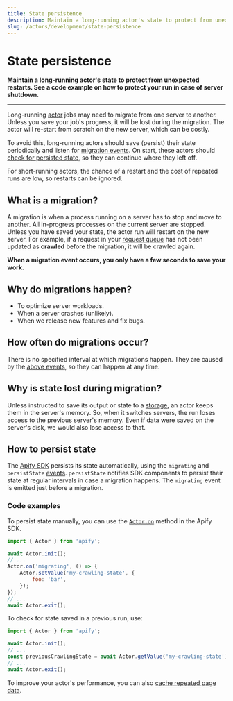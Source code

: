 ```yaml
---
title: State persistence
description: Maintain a long-running actor's state to protect from unexpected restarts. See a code example on how to protect your run in case of server shutdown.
slug: /actors/development/state-persistence
---
```


# [](#state-persistence)State persistence

**Maintain a long-running actor's state to protect from unexpected restarts. See a code example on how to protect your run in case of server shutdown.**

---

Long-running [actor](../index.md) jobs may need to migrate from one server to another. Unless you save your job's progress, it will be lost during the migration. The actor will re-start from scratch on the new server, which can be costly.

To avoid this, long-running actors should save (persist) their state periodically and listen for [migration events](https://docs.apify.com/sdk/js/api/apify/class/PlatformEventManager). On start, these actors should [check for persisted state](#code-examples), so they can continue where they left off.

For short-running actors, the chance of a restart and the cost of repeated runs are low, so restarts can be ignored.

## [](#what-is-a-migration)What is a migration?

A migration is when a process running on a server has to stop and move to another. All in-progress processes on the current server are stopped. Unless you have saved your state, the actor run will restart on the new server. For example, if a request in your [request queue](../../storage/request_queue.md) has not been updated as **crawled** before the migration, it will be crawled again.

**When a migration event occurs, you only have a few seconds to save your work.**

## [](#why-do-migrations-happen)Why do migrations happen?

- To optimize server workloads.
- When a server crashes (unlikely).
- When we release new features and fix bugs.

## [](#how-often-do-migrations-occur)How often do migrations occur?

There is no specified interval at which migrations happen. They are caused by the [above events](#why-do-migrations-happen), so they can happen at any time.

## [](#why-is-state-lost-during-migration)Why is state lost during migration?

Unless instructed to save its output or state to a [storage](../../storage/index.md), an actor keeps them in the server's memory. So, when it switches servers, the run loses access to the previous server's memory. Even if data were saved on the server's disk, we would also lose access to that.

## [](#how-to-persist-state)How to persist state

The [Apify SDK](https://docs.apify.com/sdk/js) persists its state automatically, using the `migrating` and `persistState` [events](https://docs.apify.com/sdk/js/api/apify/class/PlatformEventManager). `persistState` notifies SDK components to persist their state at regular intervals in case a migration happens. The `migrating` event is emitted just before a migration.

### [](#code-examples)Code examples

To persist state manually, you can use the [`Actor.on`](/sdk/js/reference/class/Actor#on) method in the Apify SDK.

```js
import { Actor } from 'apify';

await Actor.init();
// ...
Actor.on('migrating', () => {
    Actor.setValue('my-crawling-state', {
        foo: 'bar',
    });
});
// ...
await Actor.exit();
```

To check for state saved in a previous run, use:

```js
import { Actor } from 'apify';

await Actor.init();
// ...
const previousCrawlingState = await Actor.getValue('my-crawling-state') || {};
// ...
await Actor.exit();
```

To improve your actor's performance, you can also [cache repeated page data](../../tutorials/cache_data_to_improve_performance.md).

